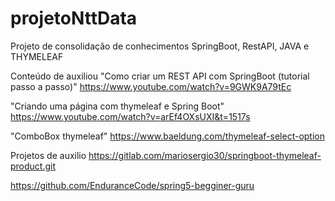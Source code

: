 # projetoNttData

Projeto de consolidação de conhecimentos SpringBoot, RestAPI, JAVA e THYMELEAF

Conteúdo de auxiliou
"Como criar um REST API com SpringBoot (tutorial passo a passo)"
https://www.youtube.com/watch?v=9GWK9A79tEc

"Criando uma página com thymeleaf e Spring Boot"
https://www.youtube.com/watch?v=arEf4OXsUXI&t=1517s

"ComboBox thymeleaf"
https://www.baeldung.com/thymeleaf-select-option


Projetos de auxilio
https://gitlab.com/mariosergio30/springboot-thymeleaf-product.git

https://github.com/EnduranceCode/spring5-begginer-guru
